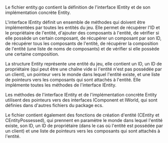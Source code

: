 Le fichier entity.go contient la définition de l'interface IEntity et de son implémentation concrète Entity.

L'interface IEntity définit un ensemble de méthodes qui doivent être implémentées par toutes les entités du jeu. Elle permet de récupérer l'ID et le propriétaire de l'entité, d'ajouter des composants à l'entité, de vérifier si elle possède un certain composant, de récupérer un composant par son ID, de récupérer tous les composants de l'entité, de récupérer la composition de l'entité (une liste de noms de composants) et de vérifier si elle possède une certaine composition.

La structure Entity représente une entité du jeu, elle contient un ID, un ID de propriétaire (qui peut être une chaîne vide si l'entité n'est pas possédée par un client), un pointeur vers le monde dans lequel l'entité existe, et une liste de pointeurs vers les composants qui sont attachés à l'entité. Elle implémente toutes les méthodes de l'interface IEntity.

Les méthodes de l'interface IEntity et de l'implémentation concrète Entity utilisent des pointeurs vers des interfaces IComponent et IWorld, qui sont définies dans d'autres fichiers du package ecs.

Le fichier contient également des fonctions de création d'entité (CEntity et CEntityPossessed), qui prennent en paramètre le monde dans lequel l'entité existe, son ID, un ID de propriétaire (dans le cas où l'entité est possédée par un client) et une liste de pointeurs vers les composants qui sont attachés à l'entité.